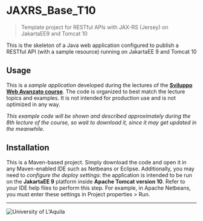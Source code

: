 # JAXRS_Base_T10
> Template project for RESTful APIs with JAX-RS (Jersey) on JakartaEE9 and Tomcat 10

This is the skeleton of a Java web application configured to publish a RESTful API (with a sample resource) running on JakartaEE 9 and Tomcat 10
 
## Usage

This is a *sample application* developed during the lectures of the  [**Sviluppo Web Avanzato course**](https://sviluppowebavanzato-univaq.github.io). The code is organized to best match the lecture topics and examples. It is not intended for production use and is not optimized in any way. 

*This example code will be shown and described approximately during the 8th lecture of the course, so wait to download it, since it may get updated in the meanwhile.*

## Installation

This is a Maven-based project. Simply download the code and open it in any Maven-enabled IDE such as Netbeans or Eclipse. Additionally, you may need to *configure the deploy settings*: the application is intended to be run on the **JakartaEE 9** platform inside **Apache Tomcat version 10**. Refer to your IDE help files to perform this step. For example, in Apache Netbeans, you must enter these settings in Project properties > Run.


---

![University of L'Aquila](https://www.disim.univaq.it/skins/aqua/img/logo2021-2.png)


